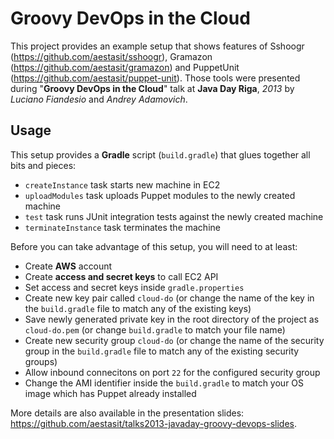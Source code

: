 
# Groovy DevOps in the Cloud

This project provides an example setup that shows features of Sshoogr (<https://github.com/aestasit/sshoogr>), Gramazon (<https://github.com/aestasit/gramazon>) and PuppetUnit (<https://github.com/aestasit/puppet-unit>). 
Those tools were presented during "**Groovy DevOps in the Cloud**" talk at **Java Day Riga**, *2013*  by *Luciano Fiandesio* and *Andrey Adamovich*.

## Usage

This setup provides a **Gradle** script (`build.gradle`) that glues together all bits and pieces:

- `createInstance` task starts new machine in EC2 
- `uploadModules` task uploads Puppet modules to the newly created machine
- `test` task runs JUnit integration tests against the newly created machine
- `terminateInstance` task terminates the machine

Before you can take advantage of this setup, you will need to at least:

- Create **AWS** account
- Create **access and secret keys** to call EC2 API
- Set access and secret keys inside `gradle.properties`
- Create new key pair called `cloud-do` (or change the name of the key in the `build.gradle` file to match any of the existing keys)
- Save newly generated private key in the root directory of the project as `cloud-do.pem` (or change `build.gradle` to match your file name)
- Create new security group `cloud-do` (or change the name of the security group in the `build.gradle` file to match any of the existing security groups)
- Allow inbound connecitons on port `22` for the configured security group
- Change the AMI identifier inside the `build.gradle` to match your OS image which has Puppet already installed

More details are also available in the presentation slides: <https://github.com/aestasit/talks2013-javaday-groovy-devops-slides>.


